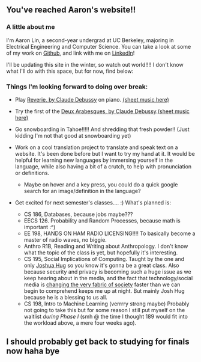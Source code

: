 ## You've reached Aaron's website!!
### A little about me
  I'm Aaron Lin, a second-year undergrad at UC Berkeley, majoring in Electrical Engineering and Computer Science. You can take a look at some of my work on [Github](https://github.com/lin-aaron/), and link with me on [LinkedIn](https://linkedin.com/aaronlin6)! 

I'll be updating this site in the winter, so watch out world!!!! I don't know what I'll do with this space, but for now, find below:

### Things I'm looking forward to doing over break:
* Play [Reverie, by Claude Debussy](https://www.youtube.com/watch?v=vqXwzUW_fhM) on piano. [(sheet music here)](http://ks.petruccimusiclibrary.org/files/imglnks/usimg/9/97/IMSLP14012-Debussy_-_R%C3%AAverie_(piano).pdf)

* Try the first of the [Deux Arabesques, by Claude Debussy](https://www.youtube.com/watch?v=Yh36PaE-Pf0).[(sheet music here)](http://ks.petruccimusiclibrary.org/files/imglnks/usimg/3/37/IMSLP02821-Debussy-L066.pdf)

* Go snowboarding in Tahoe!!!!! And shredding that fresh powder!! (Just kidding I'm not that good at snowboarding yet)

* Work on a cool translation project to translate and speak text on a website. It's been done before but I want to try my hand at it. It would be helpful for learning new languages by immersing yourself in the language, while also having a bit of a crutch, to help with pronunciation or definitions. 
  * Maybe on hover and a key press, you could do a quick google search for an image/definition in the language?

* Get excited for next semester's classes.... :) What's planned is:
  * CS 186, Databases, because jobs maybe???
  * EECS 126. Probability and Random Processes, because math is important :^)
  * EE 198, HANDS ON HAM RADIO LICENSING!!!! To basically become a master of radio waves, no biggie.
  * Anthro R1B, Reading and Writing about Anthropology. I don't know what the topic of the class is yet, but hopefully it's interesting.
  * CS 195, Social Implications of Computing. Taught by the one and only [Joshua Hug](https://www2.eecs.berkeley.edu/Faculty/Homepages/joshhug.html) so you know it's gonna be a great class. Also because security and privacy is becoming such a huge issue as we keep hearing about in the media, and the fact that technology/social media is [changing the very fabric of society](https://www.youtube.com/watch?time_continue=1281&v=PMotykw0SIk) faster than we can begin to comprehend keeps me up at night. But mainly Josh Hug because he is a blessing to us all. 
  * CS 198, Intro to Machine Learning (verrrry strong maybe) Probably not going to take this but for some reason I still put myself on the waitlist  *during Phase I* (smh @ the time I thought 189 would fit into the workload above, a mere four weeks ago).


## I should probably get back to studying for finals now haha bye
